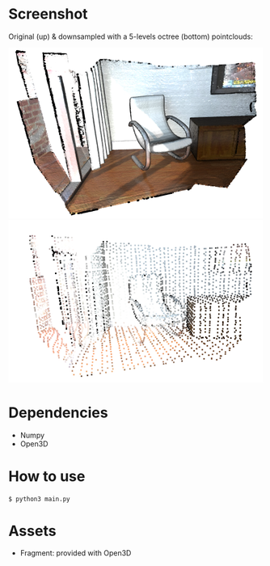 # Screenshot
Original (up) & downsampled with a 5-levels octree (bottom) pointclouds:

![Screenshot-original](/images/screenshot-original.png)
![Screenshot-downsampled](/images/screenshot-downsampled.png)

# Dependencies
- Numpy
- Open3D

# How to use
```console
$ python3 main.py
```

# Assets
- Fragment: provided with Open3D
